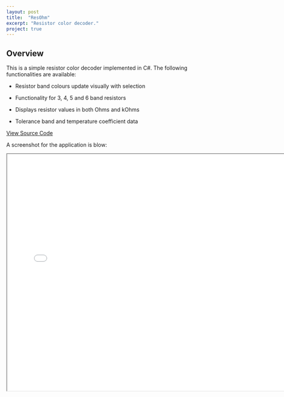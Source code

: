 ```yaml
---
layout: post
title:  "ResOhm"
excerpt: "Resistor color decoder."
project: true
---
```


## Overview

This is a simple resistor color decoder implemented in C#. The following functionalities are available:

* Resistor band colours update visually with selection

* Functionality for 3, 4, 5 and 6 band resistors

* Displays resistor values in both Ohms and kOhms

* Tolerance band and temperature coefficient data 

[View Source Code](https://github.com/martinlai/ResOhm)

A screenshot for the application is blow:
<iframe src="{{ site.url }}/assets/img/resohm.JPG" width="741px" height="625px"></iframe>